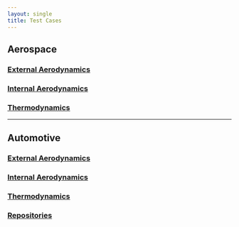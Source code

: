 ```yaml
---
layout: single
title: Test Cases
---
```



## Aerospace

### [External Aerodynamics](/sources/testcases/testcases_aerospace_external-aerodynamics/index.html)

### [Internal Aerodynamics](/sources/testcases/testcases_aerospace_internal-aerodynamics/index.html)

### [Thermodynamics](/sources/testcases/testcases_aerospace_thermodynamics/index.html)

* * * 

## Automotive

### [External Aerodynamics](/sources/testcases/testcases_automotive_external-aerodynamics/index.html)

### [Internal Aerodynamics](/sources/testcases/testcases_automotive_internal-aerodynamics/index.html)

### [Thermodynamics](/sources/testcases/testcases_automotive_thermodynamics/index.html)


### [Repositories](/sources/testcases/testcases_repositories/index.html)
